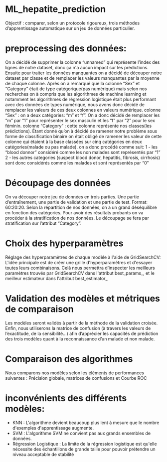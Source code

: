 # ML_hepatite_prediction
Objectif : comparer, selon un protocole rigoureux, trois méthodes d’apprentissage automatique sur un jeu de données particulier.

# preprocessing des données:
On a décidé de supprimer la colonne “unnamed” qui représente l’index des lignes de notre dataset, donc ça n'a aucun
impact sur les prédictions. Ensuite pour traiter les données manquantes on a décidé de découper notre dataset par classe et de
remplacer les valeurs manquantes par la moyenne de chaque colonne. Après on a remarqué que la colonne “Sex” et “Category”
était de type catégorique(pas numérique) mais selon nos recherches on à compris que les algorithmes de machine learning et
notamment les algorithmes de régression logistique était plus performant avec des données de types numérique, nous avons donc
décidé de remplacer les valeurs de ces deux colonnes en valeurs numérique.
colonne “Sex” : on a deux catégories: “m” et “f”. On a donc décidé de remplacer les “m” par “1” pour représenter le sex
masculin et les “f” par “2” pour le sex féminin.
colonne “Category” : cette colonne représente nos classes(les prédictions). Étant donné qu’on à décidé de ramener notre
problème sous forme de classification binaire on était obligé de ramener les valeur de cette colonne qui étaient à la base classées
sur cinq catégories en deux catégories(malade ou pas malade). on a donc procédé comme suit:
1 - les “blood donnor” considéré comme les non malades sont représentés par “1”
2 - les autres categories (suspect blood donor, hepatitis, fibrosis, cirrhosis) sont donc considérés comme les malades et
sont représentés par “0”
# Découpage des données
On va découper notre jeu de données en trois parties. Une partie d’entraînement, une partie de validation et une partie de test.
Format: 60:20:20. Selon la répartition de nos données, on a un grand déséquilibre en fonction des catégories. Pour avoir des
résultats probants on va procéder à la stratification de nos données. Le découpage se fera par stratification sur l’attribut
“Category”.
# Choix des hyperparamètres
Réglage des hyperparamètres de chaque modèle à l'aide de GridSearchCV: L'idée principale est de créer une grille
d'hyperparamètres et d'essayer toutes leurs combinaisons. Celà nous permettra d’inspecter les meilleurs paramètres trouvés par
GridSearchCV dans l'attribut best_params_, et le meilleur estimateur dans l'attribut best_estimator_
# Validation des modèles et métriques de comparaison
Les modèles seront validés à partir de la méthode de la validation croisée. Enfin, nous utiliserons la matrice de confusion (à travers
les valeurs de l’exactitude, de la sensibilité...) afin d’apprécier les capacités de prédiction des trois modèles quant à la
reconnaissance d’un malade et non malade.
# Comparaison des algorithmes
Nous comparons nos modèles selon les éléments de performances suivantes :
Précision globale, matrices de confusions et Courbe ROC

# inconvénients des différents modèles:
- KNN : L'algorithme devient beaucoup plus lent à mesure que le nombre d'exemples d'apprentissage augmente.
- SVM : L'algorithme SVM ne convient pas aux grands ensembles de données.
- Régression Logistique : La limite de la régression logistique est qu'elle nécessite des échantillons de grande taille pour pouvoir
prétendre un niveau acceptable de stabilité
